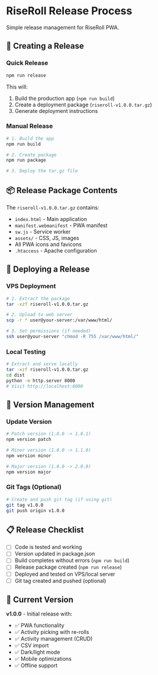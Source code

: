 # RiseRoll Release Process

Simple release management for RiseRoll PWA.

## 🚀 Creating a Release

### Quick Release
```bash
npm run release
```

This will:
1. Build the production app (`npm run build`)
2. Create a deployment package (`riseroll-v1.0.0.tar.gz`)
3. Generate deployment instructions

### Manual Release
```bash
# 1. Build the app
npm run build

# 2. Create package
npm run package

# 3. Deploy the tar.gz file
```

## 📦 Release Package Contents

The `riseroll-v1.0.0.tar.gz` contains:
- `index.html` - Main application
- `manifest.webmanifest` - PWA manifest
- `sw.js` - Service worker
- `assets/` - CSS, JS, images
- All PWA icons and favicons
- `.htaccess` - Apache configuration

## 🚀 Deploying a Release

### VPS Deployment
```bash
# 1. Extract the package
tar -xzf riseroll-v1.0.0.tar.gz

# 2. Upload to web server
scp -r * user@your-server:/var/www/html/

# 3. Set permissions (if needed)
ssh user@your-server "chmod -R 755 /var/www/html/"
```

### Local Testing
```bash
# Extract and serve locally
tar -xzf riseroll-v1.0.0.tar.gz
cd dist
python -m http.server 8000
# Visit http://localhost:8000
```

## 🔄 Version Management

### Update Version
```bash
# Patch version (1.0.0 -> 1.0.1)
npm version patch

# Minor version (1.0.0 -> 1.1.0)  
npm version minor

# Major version (1.0.0 -> 2.0.0)
npm version major
```

### Git Tags (Optional)
```bash
# Create and push git tag (if using git)
git tag v1.0.0
git push origin v1.0.0
```

## 📋 Release Checklist

- [ ] Code is tested and working
- [ ] Version updated in package.json
- [ ] Build completes without errors (`npm run build`)
- [ ] Release package created (`npm run release`)
- [ ] Deployed and tested on VPS/local server
- [ ] Git tag created and pushed (optional)

## 🎯 Current Version

**v1.0.0** - Initial release with:
- ✅ PWA functionality
- ✅ Activity picking with re-rolls
- ✅ Activity management (CRUD)
- ✅ CSV import
- ✅ Dark/light mode
- ✅ Mobile optimizations
- ✅ Offline support
